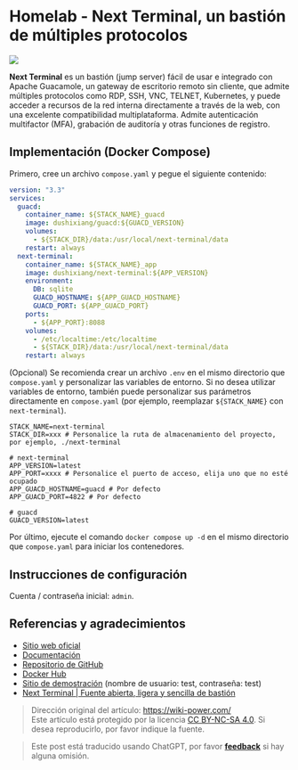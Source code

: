 # Homelab - Next Terminal, un bastión de múltiples protocolos

![](https://f004.backblazeb2.com/file/wiki-media/img/20230312001443.png)

**Next Terminal** es un bastión (jump server) fácil de usar e integrado con Apache Guacamole, un gateway de escritorio remoto sin cliente, que admite múltiples protocolos como RDP, SSH, VNC, TELNET, Kubernetes, y puede acceder a recursos de la red interna directamente a través de la web, con una excelente compatibilidad multiplataforma. Admite autenticación multifactor (MFA), grabación de auditoría y otras funciones de registro.

## Implementación (Docker Compose)

Primero, cree un archivo `compose.yaml` y pegue el siguiente contenido:

```yaml title="compose.yaml"
version: "3.3"
services:
  guacd:
    container_name: ${STACK_NAME}_guacd
    image: dushixiang/guacd:${GUACD_VERSION}
    volumes:
      - ${STACK_DIR}/data:/usr/local/next-terminal/data
    restart: always
  next-terminal:
    container_name: ${STACK_NAME}_app
    image: dushixiang/next-terminal:${APP_VERSION}
    environment:
      DB: sqlite
      GUACD_HOSTNAME: ${APP_GUACD_HOSTNAME}
      GUACD_PORT: ${APP_GUACD_PORT}
    ports:
      - ${APP_PORT}:8088
    volumes:
      - /etc/localtime:/etc/localtime
      - ${STACK_DIR}/data:/usr/local/next-terminal/data
    restart: always
```

(Opcional) Se recomienda crear un archivo `.env` en el mismo directorio que `compose.yaml` y personalizar las variables de entorno. Si no desea utilizar variables de entorno, también puede personalizar sus parámetros directamente en `compose.yaml` (por ejemplo, reemplazar `${STACK_NAME}` con `next-terminal`).

```dotenv title=".env"
STACK_NAME=next-terminal
STACK_DIR=xxx # Personalice la ruta de almacenamiento del proyecto, por ejemplo, ./next-terminal

# next-terminal
APP_VERSION=latest
APP_PORT=xxxx # Personalice el puerto de acceso, elija uno que no esté ocupado
APP_GUACD_HOSTNAME=guacd # Por defecto
APP_GUACD_PORT=4822 # Por defecto

# guacd
GUACD_VERSION=latest
```

Por último, ejecute el comando `docker compose up -d` en el mismo directorio que `compose.yaml` para iniciar los contenedores.

## Instrucciones de configuración

Cuenta / contraseña inicial: `admin`.

## Referencias y agradecimientos

- [Sitio web oficial](https://next-terminal.typesafe.cn/)
- [Documentación](https://next-terminal.typesafe.cn/docs/install/docker-install.html)
- [Repositorio de GitHub](https://github.com/dushixiang/next-terminal)
- [Docker Hub](https://hub.docker.com/r/dushixiang/next-terminal)
- [Sitio de demostración](https://next.typesafe.cn/) (nombre de usuario: test, contraseña: test)
- [Next Terminal | Fuente abierta, ligera y sencilla de bastión](https://blog.samliu.tech/2022/07/22/next-terminal-%E5%BC%80%E6%BA%90-%E8%BD%BB%E9%87%8F-%E7%AE%80%E5%8D%95%E7%9A%84%E5%A0%A1%E5%9E%92%E6%9C%BA/?utm_source=rss&utm_medium=rss&utm_campaign=next-terminal-%25e5%25bc%2580%25e6%25ba%2590-%25e8%25bd%25bb%25e9%2587%258f-%25e7%25ae%2580%25e5%258d%2595%25e7%259a%2584%25e5%25a0%25a1%25e5%259e%2592%25e6%259c%25ba)

> Dirección original del artículo: <https://wiki-power.com/>  
> Este artículo está protegido por la licencia [CC BY-NC-SA 4.0](https://creativecommons.org/licenses/by/4.0/deed.zh). Si desea reproducirlo, por favor indique la fuente.

> Este post está traducido usando ChatGPT, por favor [**feedback**](https://github.com/linyuxuanlin/Wiki_MkDocs/issues/new) si hay alguna omisión.